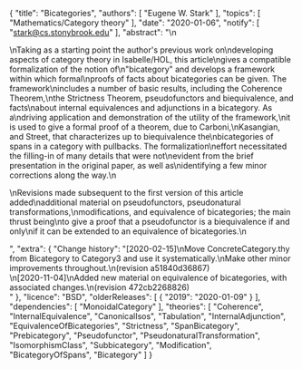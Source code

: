{
    "title": "Bicategories",
    "authors": [
        "Eugene W. Stark"
    ],
    "topics": [
        "Mathematics/Category theory"
    ],
    "date": "2020-01-06",
    "notify": [
        "stark@cs.stonybrook.edu"
    ],
    "abstract": "\n<p>\nTaking as a starting point the author's previous work on\ndeveloping aspects of category theory in Isabelle/HOL, this article\ngives a compatible formalization of the notion of\n\"bicategory\" and develops a framework within which formal\nproofs of facts about bicategories can be given.  The framework\nincludes a number of basic results, including the Coherence Theorem,\nthe Strictness Theorem, pseudofunctors and biequivalence, and facts\nabout internal equivalences and adjunctions in a bicategory.  As a\ndriving application and demonstration of the utility of the framework,\nit is used to give a formal proof of a theorem, due to Carboni,\nKasangian, and Street, that characterizes up to biequivalence the\nbicategories of spans in a category with pullbacks.  The formalization\neffort necessitated the filling-in of many details that were not\nevident from the brief presentation in the original paper, as well as\nidentifying a few minor corrections along the way.\n</p><p>\nRevisions made subsequent to the first version of this article added\nadditional material on pseudofunctors, pseudonatural transformations,\nmodifications, and equivalence of bicategories; the main thrust being\nto give a proof that a pseudofunctor is a biequivalence if and only\nif it can be extended to an equivalence of bicategories.\n</p>",
    "extra": {
        "Change history": "[2020-02-15]\nMove ConcreteCategory.thy from Bicategory to Category3 and use it systematically.\nMake other minor improvements throughout.\n(revision a51840d36867)<br>\n[2020-11-04]\nAdded new material on equivalence of bicategories, with associated changes.\n(revision 472cb2268826)<br>"
    },
    "licence": "BSD",
    "olderReleases": [
        {
            "2019": "2020-01-09"
        }
    ],
    "dependencies": [
        "MonoidalCategory"
    ],
    "theories": [
        "Coherence",
        "InternalEquivalence",
        "CanonicalIsos",
        "Tabulation",
        "InternalAdjunction",
        "EquivalenceOfBicategories",
        "Strictness",
        "SpanBicategory",
        "Prebicategory",
        "Pseudofunctor",
        "PseudonaturalTransformation",
        "IsomorphismClass",
        "Subbicategory",
        "Modification",
        "BicategoryOfSpans",
        "Bicategory"
    ]
}